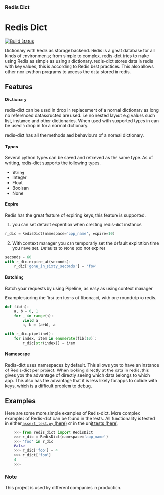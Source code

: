 ### Redis Dict

# Redis Dict
[![Build Status](https://travis-ci.org/Attumm/redis-dict.svg?branch=v2)](https://travis-ci.org/Attumm/redis-dict)

Dictionary with Redis as storage backend.
Redis is a great database for all kinds of environments; from simple to complex.
redis-dict tries to make using Redis as simple as using a dictionary.
redis-dict stores data in redis with key values, this is according to Redis best practices.
This also allows other non-python programs to access the data stored in redis.


## Features

#### Dictionary
redis-dict can be used in drop in replacement of a normal dictionary as long no referenced datascructed are used.
i.e no nested layout
e.g values such list, instance and other dictionaries.
When used with supported types in can be used a drop in for a normal dictionary.

redis-dict has all the methods and behaviours of a normal dictionary.

#### Types
Several python types can be saved and retrieved as the same type.
As of writing, redis-dict supports the following types.
* String
* Integer
* Float
* Boolean
* None

#### Expire 
Redis has the great feature of expiring keys, this feature is supported.
1. you can set default experition when creating redis-dict instance.
```python
r_dic = RedisDict(namespace='app_name', expire=10)
```
2. With context manager you can temporarly set the default expiration time you have set.
Defaults to None (do not expire)
```python
seconds = 60
with r_dic.expire_at(seconds):
    r_dic['gone_in_sixty_seconds'] = 'foo'
```

#### Batching
Batch your requests by using Pipeline, as easy as using context manager 

Example storing the first ten items of fibonacci, with one roundtrip to redis.
```python
def fib(n):
    a, b = 0, 1
    for _ in range(n):
        yield a
        a, b = (a+b), a

with r_dic.pipeline():
    for index, item in enumerate(fib(10)):
        r_dic[str(index)] = item
```

#### Namescape
Redis-dict uses namespaces by default. This allows you to have an instance of Redis-dict per project.
When looking directly at the data in redis, this gives you the advantage of directly seeing which data belongs to which app.
This also has the advantage that it is less likely for apps to collide with keys, which is a difficult problem to debug.

## Examples
Here are some more simple examples of Redis-dict. More complex examples of Redis-dict can be found in the tests. All functionality is tested in either[ `assert_test.py` (here)](https://github.com/Attumm/redis-dict/blob/master/assert_test.py#L1) or in the un[it tests (here)](https://github.com/Attumm/redis-dict/blob/master/tests.py#L1). 
```python
    >>> from redis_dict import RedisDict
    >>> r_dic = RedisDict(namespace='app_name')
    >>> 'foo' in r_dic
    False
    >>> r_dic['foo'] = 4
    >>> r_dict['foo']
    4
    >>>
```

### Note
This project is used by different companies in production.
